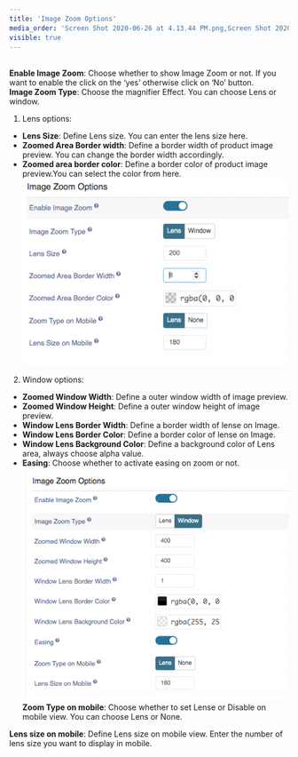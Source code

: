 ```yaml
---
title: 'Image Zoom Options'
media_order: 'Screen Shot 2020-06-26 at 4.13.44 PM.png,Screen Shot 2020-06-26 at 4.13.50 PM.png'
visible: true
---
```


<br>**Enable Image Zoom**: Choose whether to show Image Zoom or not. If you want to enable the click on the ‘yes’ otherwise click on ‘No’ button.
<br>**Image Zoom Type**: Choose the magnifier Effect. You can choose Lens or window.
1. Lens options:
* **Lens Size**: Define Lens size. You can enter the lens size here.
* **Zoomed Area Border width**: Define a border width of product image preview. You can change the border width accordingly.
* **Zoomed area border color**: Define a border color of product image preview.You can select the color from here.
![](Screen%20Shot%202020-06-26%20at%204.13.44%20PM.png)
2. Window options:
* **Zoomed Window Width**: Define a outer window width of image preview.
* **Zoomed Window Height**: Define a outer window height of image preview.
* **Window Lens Border Width**: Define a border width of lense on Image.
* **Window Lens Border Color**: Define a border color of lense on Image.
* **Window Lens Background Color**: Define a background color of Lens area, always choose alpha value.
* **Easing**: Choose whether to activate easing on zoom or not. ![](Screen%20Shot%202020-06-26%20at%204.13.50%20PM.png)
<br>**Zoom Type on mobile**: Choose whether to set Lense or Disable on mobile view. You can choose Lens or None.

**Lens size on mobile**: Define Lens size on mobile view. Enter the number of lens size you want to display in mobile.
